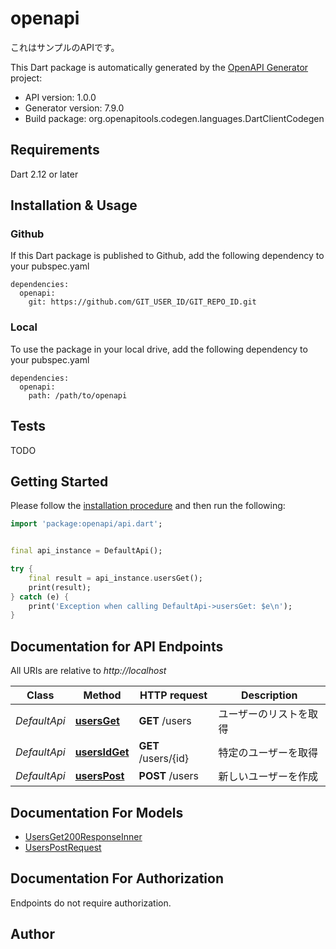 # openapi
これはサンプルのAPIです。

This Dart package is automatically generated by the [OpenAPI Generator](https://openapi-generator.tech) project:

- API version: 1.0.0
- Generator version: 7.9.0
- Build package: org.openapitools.codegen.languages.DartClientCodegen

## Requirements

Dart 2.12 or later

## Installation & Usage

### Github
If this Dart package is published to Github, add the following dependency to your pubspec.yaml
```
dependencies:
  openapi:
    git: https://github.com/GIT_USER_ID/GIT_REPO_ID.git
```

### Local
To use the package in your local drive, add the following dependency to your pubspec.yaml
```
dependencies:
  openapi:
    path: /path/to/openapi
```

## Tests

TODO

## Getting Started

Please follow the [installation procedure](#installation--usage) and then run the following:

```dart
import 'package:openapi/api.dart';


final api_instance = DefaultApi();

try {
    final result = api_instance.usersGet();
    print(result);
} catch (e) {
    print('Exception when calling DefaultApi->usersGet: $e\n');
}

```

## Documentation for API Endpoints

All URIs are relative to *http://localhost*

Class | Method | HTTP request | Description
------------ | ------------- | ------------- | -------------
*DefaultApi* | [**usersGet**](doc//DefaultApi.md#usersget) | **GET** /users | ユーザーのリストを取得
*DefaultApi* | [**usersIdGet**](doc//DefaultApi.md#usersidget) | **GET** /users/{id} | 特定のユーザーを取得
*DefaultApi* | [**usersPost**](doc//DefaultApi.md#userspost) | **POST** /users | 新しいユーザーを作成


## Documentation For Models

 - [UsersGet200ResponseInner](doc//UsersGet200ResponseInner.md)
 - [UsersPostRequest](doc//UsersPostRequest.md)


## Documentation For Authorization

Endpoints do not require authorization.


## Author




